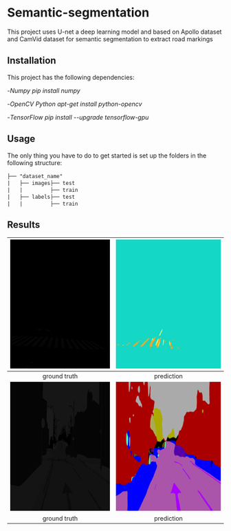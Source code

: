 # Semantic-segmentation
This project uses U-net a deep learning model and based on Apollo dataset and CamVid dataset for semantic segmentation to extract road markings

## Installation
This project has the following dependencies:

-*Numpy pip install numpy*

-*OpenCV Python apt-get install python-opencv*

-*TensorFlow pip install --upgrade tensorflow-gpu*
## Usage
The only thing you have to do to get started is set up the folders in the following structure:
```
├── "dataset_name"                   
|   ├── images├── test
|   |         ├── train
|   ├── labels├── test
|   |         ├── train
```
## Results

| <img src="https://github.com/karta020500/Semantic-segmentation/blob/master/Apollo_data/label/test/171206_025743401_Camera_5.png" width = "500" height = "300" />  |  <img src="https://github.com/karta020500/Semantic-segmentation/blob/master/path_to_predictions/171206_025743401_Camera_5.png" width = "500" height = "300" /> | 
|:-------:|:-----:|
|ground truth|prediction|
|<img src="https://github.com/karta020500/Semantic-segmentation/blob/master/CamVid_data/label/test/Seq05VD_f03210.png" width = "500" height = "300"/> |  <img src="https://github.com/karta020500/Semantic-segmentation/blob/master/CamVid_data/image/train/prediction.png" width = "500" height = "300" />|
|ground truth|prediction|
